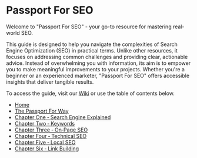 # Passport For SEO

Welcome to "Passport For SEO" - your go-to resource for mastering real-world SEO.

This guide is designed to help you navigate the complexities of Search Engine Optimization (SEO) in practical terms. Unlike other resources, it focuses on addressing common challenges and providing clear, actionable advice. Instead of overwhelming you with information, its aim is to empower you to make meaningful improvements to your projects. Whether you're a beginner or an experienced marketer, "Passport For SEO" offers accessible insights that deliver tangible results.

To access the guide, visit our [Wiki](https://github.com/dlzi/Passport-For-SEO/wiki) or use the table of contents below.
* [Home](https://github.com/dlzi/Passport-For-SEO/wiki)
* [The Passport For Way](https://github.com/dlzi/Passport-For-SEO/wiki/The-Passport-For-Way)
* [Chapter One ‐ Search Engine Explained](https://github.com/dlzi/Passport-For-SEO/wiki/Chapter-One-%E2%80%90-Search-Engine-Explained)
* [Chapter Two ‐ Keywords](https://github.com/dlzi/Passport-For-SEO/wiki/Chapter-Two-%E2%80%90-Keywords)
* [Chapter Three ‐ On‐Page SEO](https://github.com/dlzi/Passport-For-SEO/wiki/Chapter-Three-%E2%80%90-On%E2%80%90Page-SEO)
* [Chapter Four ‐ Technical SEO](https://github.com/dlzi/Passport-For-SEO/wiki/Chapter-Four-%E2%80%90-Technical-SEO)
* [Chapter Five ‐ Local SEO](https://github.com/dlzi/Passport-For-SEO/wiki/Chapter-Five-%E2%80%90-Local-SEO)
* [Chapter Six ‐ Link Building](https://github.com/dlzi/Passport-For-SEO/wiki/Chapter-Six-%E2%80%90-Link-Building)

  
